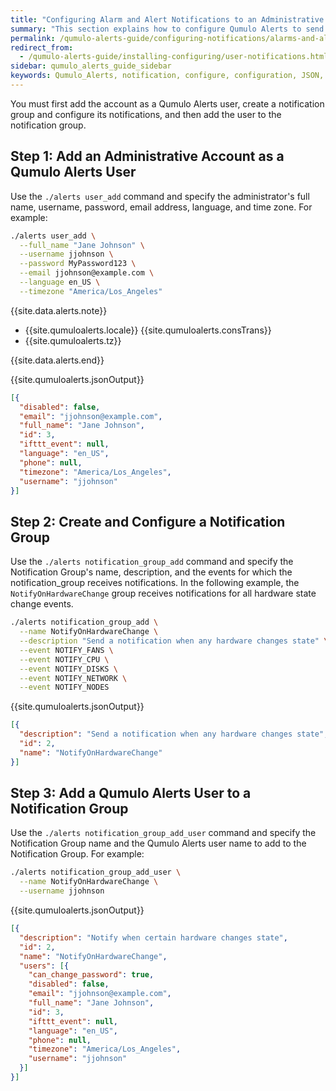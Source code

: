 ```yaml
---
title: "Configuring Alarm and Alert Notifications to an Administrative Account in Qumulo Alerts"
summary: "This section explains how to configure Qumulo Alerts to send alarm and alert notifications from a Qumulo cluster to an administrative account."
permalink: /qumulo-alerts-guide/configuring-notifications/alarms-and-alerts.html
redirect_from:
  - /qumulo-alerts-guide/installing-configuring/user-notifications.html
sidebar: qumulo_alerts_guide_sidebar
keywords: Qumulo_Alerts, notification, configure, configuration, JSON, NotifyGroup
---
```


You must first add the account as a Qumulo Alerts user, create a notification group and configure its notifications, and then add the user to the notification group.


## Step 1: Add an Administrative Account as a Qumulo Alerts User
Use the `./alerts user_add` command and specify the administrator's full name, username, password, email address, language, and time zone. For example:

```bash
./alerts user_add \
  --full_name "Jane Johnson" \
  --username jjohnson \
  --password MyPassword123 \
  --email jjohnson@example.com \
  --language en_US \
  --timezone "America/Los_Angeles"
```

{{site.data.alerts.note}}
<ul>
  <li>{{site.qumuloalerts.locale}} {{site.qumuloalerts.consTrans}}</li>
  <li>{{site.qumuloalerts.tz}}</li>
</ul>
{{site.data.alerts.end}}

{{site.qumuloalerts.jsonOutput}}

```json
[{
  "disabled": false,
  "email": "jjohnson@example.com",
  "full_name": "Jane Johnson",
  "id": 3,
  "ifttt_event": null,
  "language": "en_US",
  "phone": null,
  "timezone": "America/Los_Angeles",
  "username": "jjohnson"
}]
```


## Step 2: Create and Configure a Notification Group
Use the `./alerts notification_group_add` command and specify the Notification Group's name, description, and the events for which the notification_group receives notifications. In the following example, the `NotifyOnHardwareChange` group receives notifications for all hardware state change events.

```bash
./alerts notification_group_add \
  --name NotifyOnHardwareChange \
  --description "Send a notification when any hardware changes state" \
  --event NOTIFY_FANS \
  --event NOTIFY_CPU \
  --event NOTIFY_DISKS \
  --event NOTIFY_NETWORK \
  --event NOTIFY_NODES
```

{{site.qumuloalerts.jsonOutput}}

```json
[{
  "description": "Send a notification when any hardware changes state",
  "id": 2,
  "name": "NotifyOnHardwareChange"
}]
```

## Step 3: Add a Qumulo Alerts User to a Notification Group
Use the `./alerts notification_group_add_user` command and specify the Notification Group name and the Qumulo Alerts user name to add to the Notification Group. For example:

```bash
./alerts notification_group_add_user \
  --name NotifyOnHardwareChange \
  --username jjohnson
```

{{site.qumuloalerts.jsonOutput}}

```json
[{
  "description": "Notify when certain hardware changes state",
  "id": 2,
  "name": "NotifyOnHardwareChange",
  "users": [{
    "can_change_password": true,
    "disabled": false,
    "email": "jjohnson@example.com",
    "full_name": "Jane Johnson",
    "id": 3,
    "ifttt_event": null,
    "language": "en_US",
    "phone": null,
    "timezone": "America/Los_Angeles",
    "username": "jjohnson"
  }]
}]
```
